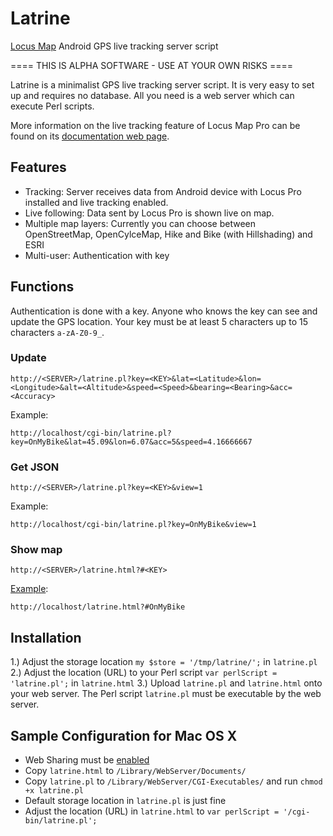 Latrine
=======

[Locus Map](http://www.locusmap.eu/) Android GPS live tracking server script

==== THIS IS ALPHA SOFTWARE - USE AT YOUR OWN RISKS ====

Latrine is a minimalist GPS live tracking server script.
It is very easy to set up and requires no database.
All you need is a web server which can execute Perl scripts.

More information on the live tracking feature of Locus Map Pro can be found on its [documentation web page](http://docs.locusmap.eu/doku.php/manual:live_tracking).


Features
--------

* Tracking: Server receives data from Android device with Locus Pro installed and live tracking enabled.
* Live following: Data sent by Locus Pro is shown live on map.
* Multiple map layers: Currently you can choose between OpenStreetMap, OpenCylceMap, Hike and Bike (with Hillshading) and ESRI
* Multi-user: Authentication with key


Functions
---------

Authentication is done with a key. Anyone who knows the key can see and update the GPS location.
Your key must be at least 5 characters up to 15 characters `a-zA-Z0-9_`.

### Update

	http://<SERVER>/latrine.pl?key=<KEY>&lat=<Latitude>&lon=<Longitude>&alt=<Altitude>&speed=<Speed>&bearing=<Bearing>&acc=<Accuracy>

Example:

	http://localhost/cgi-bin/latrine.pl?key=OnMyBike&lat=45.09&lon=6.07&acc=5&speed=4.16666667

### Get JSON

	http://<SERVER>/latrine.pl?key=<KEY>&view=1

Example:

	http://localhost/cgi-bin/latrine.pl?key=OnMyBike&view=1


### Show map

	http://<SERVER>/latrine.html?#<KEY>

[Example](http://imgur.com/RkcIopH):

	http://localhost/latrine.html?#OnMyBike



Installation
------------

1.) Adjust the storage location `my $store = '/tmp/latrine/';` in `latrine.pl`
2.) Adjust the location (URL) to your Perl script `var perlScript = 'latrine.pl';` in `latrine.html`
3.) Upload `latrine.pl` and `latrine.html` onto your web server. The Perl script `latrine.pl` must be executable by the web server.


Sample Configuration for Mac OS X
---------------------------------

* Web Sharing must be [enabled](http://support.apple.com/kb/HT3323)
* Copy `latrine.html` to `/Library/WebServer/Documents/`
* Copy `latrine.pl` to `/Library/WebServer/CGI-Executables/` and run `chmod +x latrine.pl`
* Default storage location in `latrine.pl` is just fine
* Adjust the location (URL) in `latrine.html` to `var perlScript = '/cgi-bin/latrine.pl';`

